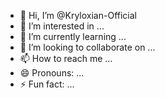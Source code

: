 - 👋 Hi, I’m @Kryloxian-Official
- 👀 I’m interested in ...
- 🌱 I’m currently learning ...
- 💞️ I’m looking to collaborate on ...
- 📫 How to reach me ...
- 😄 Pronouns: ...
- ⚡ Fun fact: ...

<!---
todo:
dictionary
synnonym
antonym
auto rhyme highligter
--->
